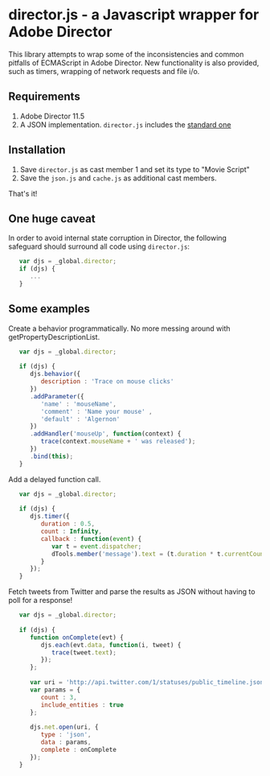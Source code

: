 # director.js - a Javascript wrapper for Adobe Director
   
This library attempts to wrap some of the inconsistencies and common pitfalls
of ECMAScript in Adobe Director. New functionality is also provided, such as
timers, wrapping of network requests and file i/o.

## Requirements

1. Adobe Director 11.5
1. A JSON implementation. `director.js` includes the [standard one](https://github.com/douglascrockford/JSON-js/blob/master/json2.js)

## Installation

1. Save `director.js` as cast member 1 and set its type to "Movie Script"
1. Save the `json.js` and `cache.js` as additional cast members.
   
That's it!

## One huge caveat

In order to avoid internal state corruption in Director, the following safeguard should surround all code using `director.js`:

```javascript
   var djs = _global.director;
   if (djs) {
      ...
   }
```

## Some examples

Create a behavior programmatically. No more messing around with getPropertyDescriptionList.

```javascript
   var djs = _global.director;
   
   if (djs) {
      djs.behavior({
         description : 'Trace on mouse clicks'
      })
      .addParameter({
         'name' : 'mouseName',
         'comment' : 'Name your mouse' ,
         'default' : 'Algernon'
      })
      .addHandler('mouseUp', function(context) {
         trace(context.mouseName + ' was released');
      })
      .bind(this);
   }
```

Add a delayed function call.

```javascript
   var djs = _global.director;
   
   if (djs) {
      djs.timer({
         duration : 0.5,
         count : Infinity,      
         callback : function(event) {
            var t = event.dispatcher;
            dTools.member('message').text = (t.duration * t.currentCount) + ' seconds have elapsed';
         }
      });
   }
```

Fetch tweets from Twitter and parse the results as JSON without having to poll for a response!

```javascript
   var djs = _global.director;
   
   if (djs) {         
      function onComplete(evt) {         
         djs.each(evt.data, function(i, tweet) {
            trace(tweet.text);
         });         
      };
   
      var uri = 'http://api.twitter.com/1/statuses/public_timeline.json';
      var params = {
         count : 3,
         include_entities : true
      };
   
      djs.net.open(uri, {         
         type : 'json',
         data : params,          
         complete : onComplete
      });           
   }
```